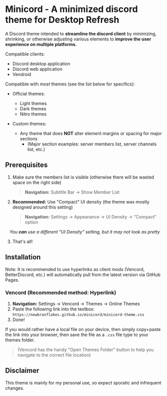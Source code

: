 # Minicord - A minimized discord theme for **Desktop Refresh**
A Discord theme intended to **streamline the discord client** by minimizing, shrinking, or otherwise adjusting various elements to **improve the user experience on multiple platforms.**

Compatible clients:
* Discord desktop application
* Discord web application
* Vendroid

Compatible with *most* themes (see the list below for specifics):
* Official themes:
  *  Light themes
  *  Dark themes
  *  Nitro themes

* Custom themes:
  * Any theme that does **NOT** alter element margins or spacing for major sections
    * (Major section examples: server members list, server channels list, etc.)
## Prerequisites
1. Make sure the members list is visible (otherwise there will be wasted space on the right side)
    > **Navigation:** Subtitle Bar -> Show Member List
2. **Recommended:** Use "Compact" UI density (the theme was mostly designed around this setting)
    > **Navigation:** Settings -> Appearance -> UI Density -> "Compact" option

&ensp;&ensp;*You **can** use a different "UI Density" setting, but it may not look as pretty*  

3. That's all!
## Installation
Note: It is recommended to use hyperlinks as client mods (Vencord, BetterDiscord, etc.) will automatically pull from the latest version via GitHub Pages.

### Vencord (Recommended method: Hyperlink)
1. **Navigation:** Settings -> Vencord -> Themes -> Online Themes
2. Paste the following link into the textbox: `https://newbranflakes.github.io/minicord/minicord-theme.css`
3. Done!

If you would rather have a local file on your device, then simply copy+paste the link into your browser, then save the file as a `.css` file type to your themes folder.
> (Vencord has the handy "Open Themes Folder" button to help you navigate to the correct file location)

## Disclaimer
This theme is mainly for my personal use, so expect sporatic and infrequent changes.
